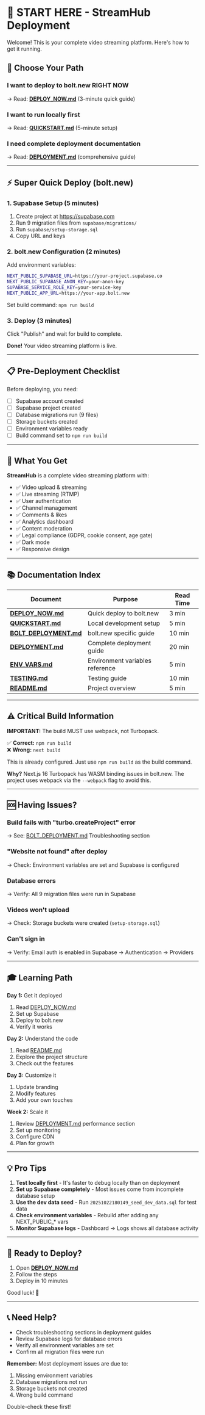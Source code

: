 # 🎯 START HERE - StreamHub Deployment

Welcome! This is your complete video streaming platform. Here's how to get it running.

## 🚀 Choose Your Path

### I want to deploy to bolt.new RIGHT NOW
→ Read: **[DEPLOY_NOW.md](./DEPLOY_NOW.md)** (3-minute quick guide)

### I want to run locally first
→ Read: **[QUICKSTART.md](./QUICKSTART.md)** (5-minute setup)

### I need complete deployment documentation
→ Read: **[DEPLOYMENT.md](./DEPLOYMENT.md)** (comprehensive guide)

---

## ⚡ Super Quick Deploy (bolt.new)

### 1. Supabase Setup (5 minutes)
1. Create project at https://supabase.com
2. Run 9 migration files from `supabase/migrations/`
3. Run `supabase/setup-storage.sql`
4. Copy URL and keys

### 2. bolt.new Configuration (2 minutes)
Add environment variables:
```bash
NEXT_PUBLIC_SUPABASE_URL=https://your-project.supabase.co
NEXT_PUBLIC_SUPABASE_ANON_KEY=your-anon-key
SUPABASE_SERVICE_ROLE_KEY=your-service-key
NEXT_PUBLIC_APP_URL=https://your-app.bolt.new
```

Set build command: `npm run build`

### 3. Deploy (3 minutes)
Click "Publish" and wait for build to complete.

**Done!** Your video streaming platform is live.

---

## 📋 Pre-Deployment Checklist

Before deploying, you need:

- [ ] Supabase account created
- [ ] Supabase project created
- [ ] Database migrations run (9 files)
- [ ] Storage buckets created
- [ ] Environment variables ready
- [ ] Build command set to `npm run build`

---

## 🎯 What You Get

**StreamHub** is a complete video streaming platform with:

- ✅ Video upload & streaming
- ✅ Live streaming (RTMP)
- ✅ User authentication
- ✅ Channel management
- ✅ Comments & likes
- ✅ Analytics dashboard
- ✅ Content moderation
- ✅ Legal compliance (GDPR, cookie consent, age gate)
- ✅ Dark mode
- ✅ Responsive design

---

## 📚 Documentation Index

| Document | Purpose | Read Time |
|----------|---------|-----------|
| **[DEPLOY_NOW.md](./DEPLOY_NOW.md)** | Quick deploy to bolt.new | 3 min |
| **[QUICKSTART.md](./QUICKSTART.md)** | Local development setup | 5 min |
| **[BOLT_DEPLOYMENT.md](./BOLT_DEPLOYMENT.md)** | bolt.new specific guide | 10 min |
| **[DEPLOYMENT.md](./DEPLOYMENT.md)** | Complete deployment guide | 20 min |
| **[ENV_VARS.md](./ENV_VARS.md)** | Environment variables reference | 5 min |
| **[TESTING.md](./TESTING.md)** | Testing guide | 10 min |
| **[README.md](./README.md)** | Project overview | 5 min |

---

## ⚠️ Critical Build Information

**IMPORTANT:** The build MUST use webpack, not Turbopack.

✅ **Correct:** `npm run build`  
❌ **Wrong:** `next build`

This is already configured. Just use `npm run build` as the build command.

**Why?** Next.js 16 Turbopack has WASM binding issues in bolt.new. The project uses webpack via the `--webpack` flag to avoid this.

---

## 🆘 Having Issues?

### Build fails with "turbo.createProject" error
→ See: [BOLT_DEPLOYMENT.md](./BOLT_DEPLOYMENT.md) Troubleshooting section

### "Website not found" after deploy
→ Check: Environment variables are set and Supabase is configured

### Database errors
→ Verify: All 9 migration files were run in Supabase

### Videos won't upload
→ Check: Storage buckets were created (`setup-storage.sql`)

### Can't sign in
→ Verify: Email auth is enabled in Supabase → Authentication → Providers

---

## 🎓 Learning Path

**Day 1:** Get it deployed
1. Read [DEPLOY_NOW.md](./DEPLOY_NOW.md)
2. Set up Supabase
3. Deploy to bolt.new
4. Verify it works

**Day 2:** Understand the code
1. Read [README.md](./README.md)
2. Explore the project structure
3. Check out the features

**Day 3:** Customize it
1. Update branding
2. Modify features
3. Add your own touches

**Week 2:** Scale it
1. Review [DEPLOYMENT.md](./DEPLOYMENT.md) performance section
2. Set up monitoring
3. Configure CDN
4. Plan for growth

---

## 💡 Pro Tips

1. **Test locally first** - It's faster to debug locally than on deployment
2. **Set up Supabase completely** - Most issues come from incomplete database setup
3. **Use the dev data seed** - Run `20251022180149_seed_dev_data.sql` for test data
4. **Check environment variables** - Rebuild after adding any NEXT_PUBLIC_* vars
5. **Monitor Supabase logs** - Dashboard → Logs shows all database activity

---

## 🏁 Ready to Deploy?

1. Open **[DEPLOY_NOW.md](./DEPLOY_NOW.md)**
2. Follow the steps
3. Deploy in 10 minutes

Good luck! 🚀

---

## 📞 Need Help?

- Check troubleshooting sections in deployment guides
- Review Supabase logs for database errors
- Verify all environment variables are set
- Confirm all migration files were run

**Remember:** Most deployment issues are due to:
1. Missing environment variables
2. Database migrations not run
3. Storage buckets not created
4. Wrong build command

Double-check these first!
